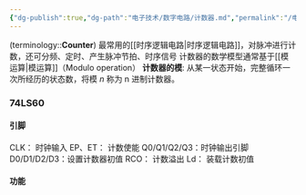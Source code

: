 ```yaml
---
{"dg-publish":true,"dg-path":"电子技术/数字电路/计数器.md","permalink":"/电子技术/数字电路/计数器/","dgPassFrontmatter":true,"noteIcon":"","created":"2024-05-21T15:20:28.682+08:00","updated":"2024-10-28T12:55:28.742+08:00"}
---
```



(terminology::**Counter**)
最常用的[[时序逻辑电路\|时序逻辑电路]]，对脉冲进行计数，还可分频、定时、产生脉冲节拍、时序信号
计数器的数学模型通常基于[[模运算\|模运算]]（Modulo operation）
**计数器的模**: 从某一状态开始，完整循环一次所经历的状态数，将模 $n$ 称为 n 进制计数器。

### 74LS60
#### 引脚
CLK：               时钟输入
EP、ET：          计数使能
Q0/Q1/Q2/Q3：时钟输出引脚
D0/D1/D2/D3：设置计数器初值
RCO：               计数溢出
Ld：                   装载计数初值
#### 功能

